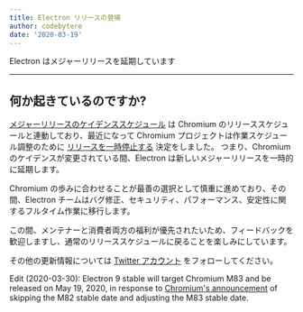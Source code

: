 ```yaml
---
title: Electron リリースの登場
author: codebytere
date: '2020-03-19'
---
```


Electron はメジャーリリースを延期しています

---

## 何か起きているのですか?

[メジャーリリースのケイデンススケジュール](https://www.electronjs.org/blog/12-week-cadence) は Chromium のリリーススケジュールと連動しており、最近になって Chromium プロジェクトは作業スケジュール調整のために [リリースを一時停止する](https://blog.chromium.org/2020/03/upcoming-chrome-releases.html) 決定をしました。 つまり、Chromium のケイデンスが変更されている間、Electron は新しいメジャーリリースを一時的に延期します。

Chromium の歩みに合わせることが最善の選択として慎重に進めており、その間、Electron チームはバグ修正、セキュリティ、パフォーマンス、安定性に関するフルタイム作業に移行します。

この間、メンテナーと消費者両方の福利が優先されたいため、フィードバックを歓迎しますし、通常のリリーススケジュールに戻ることを楽しみにしています。

その他の更新情報については [Twitter アカウント](https://twitter.com/electronjs) をフォローしてください。

Edit (2020-03-30): Electron 9 stable will target Chromium M83 and be released on May 19, 2020, in response to [Chromium's announcement](https://chromereleases.googleblog.com/2020/03/chrome-and-chrome-os-release-updates.html) of skipping the M82 stable date and adjusting the M83 stable date.
